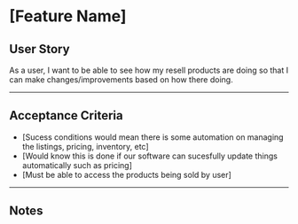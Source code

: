 # [Feature Name]

## **User Story**
As a user,
I want to be able to see how my resell products are doing
so that I can make changes/improvements based on how there doing.

---

## **Acceptance Criteria**
- [Sucess conditions would mean there is some automation on managing the listings, pricing, inventory, etc]
- [Would know this is done if our software can sucesfully update things automatically such as pricing]
- [Must be able to access the products being sold by user]

---

## **Notes**
